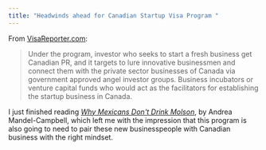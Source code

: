 ```yaml
---
title: "Headwinds ahead for Canadian Startup Visa Program "
---
```


From [VisaReporter.com](https://www.visareporter.com/news-article/canadian-startup-visa-program-expected-to-get-more-popular-in-2016/):

> Under the program, investor who seeks to start a fresh business get Canadian PR, and it targets to lure innovative businessmen and connect them with the private sector businesses of Canada via government approved angel investor groups. Business incubators or venture capital funds who would act as the facilitators for establishing the startup business in Canada.

I just finished reading *<a href="http://www.amazon.com/gp/product/1553654064/ref=as_li_tl?ie=UTF8&amp;camp=1789&amp;creative=390957&amp;creativeASIN=1553654064&amp;linkCode=as2&amp;tag=checkmatescientist-20&amp;linkId=CECIEMJQDHREAFNF" target="_blank">Why Mexicans Don't Drink Molson</a>*, by Andrea Mandel-Campbell, which left me with the impression that this program is also going to need to pair these new businesspeople with Canadian business with the right mindset.
